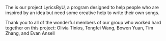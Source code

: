The is our project LyricsByU, a program designed to help people who are inspired by an idea but need some creative help to write their own songs.

Thank you to all of the wonderful members of our group who worked hard together on this project:
Olivia Tinios,
Tongfei Wang,
Bowen Yuan,
Tim Zhang,
and Evan Ansell